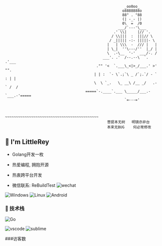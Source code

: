 
```
                                                       _oo0oo_
                                                      o8888888o
                                                      88" . "88
                                                      (| -_- |)
                                                      0\  =  /0
                                                    ___/`---'\___
                                                  .' \\|     |// '.
                                                 / \\|||  :  |||// \
                                                / _||||| -:- |||||- \
                                               |   | \\\  -  /// |   |
                                               | \_|  ''\---/''  |_/ |
                                               \  .-\__  '-'  ___/-. /
                                             ___'. .'  /--.--\  `. .'___
                                          ."" '<  `.___\_<|>_/___.' >' "".
                                         | | :  `- \`.;`\ _ /`;.`/ - ` : | |
                                         \  \ `_.   \_ __\ /__ _/   .-` /  /
                                     =====`-.____`.___ \_____/___.-`___.-'=====
                                                       `=---='


                                     ~~~~~~~~~~~~~~~~~~~~~~~~~~~~~~~~~~~~~~~~~~~
                                               菩提本无树   明镜亦非台
                                               本来无BUG    何必常修改
```



## 🍕 I'm LittleRey
* Golang开发一枚
* 热爱编程, 拥抱开源
* 热衷跨平台开发

* 微信联系: ReBuildTest
<a>![wechat](https://img.shields.io/badge/wechat-ReBuildTest-666666?style=for-the-badge&logo=appveyor=wechat&logoColor=ffffff&labelColor=7BB32E)</a> 

![Windows](https://img.shields.io/badge/-Windows-0078D6?style=for-the-badge&logo=Windows&logoColor=ffffff) ![Linux](https://img.shields.io/badge/-Linux-FCC624?style=for-the-badge&logo=Linux&logoColor=222222) ![Android](https://img.shields.io/badge/-Android-3DDC84?style=for-the-badge&logo=Android&logoColor=222222)

### 🍔 技术栈

![Go](https://img.shields.io/badge/go-00ADD8.svg?&style=for-the-badge&logo=go&logoColor=ffffff)


![vscode](https://img.shields.io/badge/vscode-007ACC.svg?&style=for-the-badge&logo=visual-studio-code&logoColor=ffffff) ![sublime](https://img.shields.io/badge/sublime-FF9800.svg?&style=for-the-badge&logo=sublime-text&logoColor=222222) 

###访客数
<!-- ### Feature

<h4 align="center">访客数 :eyes:</h4>

<p align="center"><img src="https://profile-counter.glitch.me/{LittleRey}/count.svg" alt="LittleRey :: Visitor's Count" /></p>

![Top Langs](https://github-readme-stats.vercel.app/api/top-langs/?username=LittleRey)
![LittleRey's github stats](https://github-readme-stats.vercel.app/api?username=LittleRey&show_icons=true&count_private=true&line_height=40)


